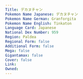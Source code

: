 ```yaml
---
﻿Title: デカヌチャン
Pokemon Name Japanese: デカヌチャン
Pokemon Name German: Granforgita
Pokemon Name English: Tinkaton
Language Card: Japanese
National Dex Number: 959
Region: Paldea
Regional Form: false
Additional Form: false
Mega: false
Gigantamax: false
Cover: false
Link: 
Owned: 
---
```

